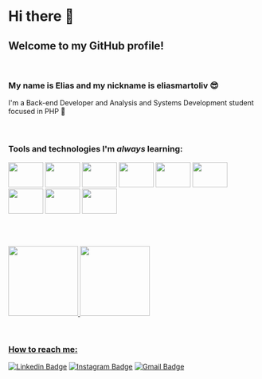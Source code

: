 # Hi there 👋
## Welcome to my GitHub profile!
<br/>

### My name is Elias and my nickname is eliasmartoliv 😎
I'm a Back-end Developer and Analysis and Systems Development student focused in PHP 🐘
<br/>
<br/>
<br/>

### Tools and technologies I'm *always* learning:
<p>
<img src="https://cdn.jsdelivr.net/gh/devicons/devicon/icons/php/php-plain.svg" width="70" height="50" />
<img src="https://cdn.jsdelivr.net/gh/devicons/devicon/icons/laravel/laravel-plain-wordmark.svg" width="70" height="50" />
<img src="https://cdn.jsdelivr.net/gh/devicons/devicon/icons/composer/composer-original.svg" width="70" height="50" />
<img src="https://cdn.jsdelivr.net/gh/devicons/devicon/icons/docker/docker-plain-wordmark.svg" width="70" height="50" />
<img src="https://cdn.jsdelivr.net/gh/devicons/devicon/icons/mysql/mysql-original-wordmark.svg" width="70" height="50" />
<img src="https://cdn.jsdelivr.net/gh/devicons/devicon/icons/html5/html5-original.svg" width="70" height="50" />
<img src="https://cdn.jsdelivr.net/gh/devicons/devicon/icons/javascript/javascript-original.svg" width="70" height="50"/>
<img src="https://cdn.jsdelivr.net/gh/devicons/devicon/icons/git/git-original.svg" width="70" height="50" />
<img src="https://cdn.jsdelivr.net/gh/devicons/devicon/icons/linux/linux-original.svg" width="70" height="50" />
</p>
<br/>
<br/>

<div>
<p>
<a href="https://github.com/eliasmartoliv">
<img height="140em" src="https://github-readme-stats.vercel.app/api/top-langs/?username=eliasmartoliv&layout=compact&langs_count=7&theme=radical"/>
<img height="140em" src="https://github-readme-stats.vercel.app/api?username=eliasmartoliv&show_icons=true&theme=radical&include_all_commits=true&count_private=true"/>
</p>
</div>
<br/>


### How to reach me:
[![Linkedin Badge](https://img.shields.io/badge/LinkedIn-0077B5?style=for-the-badge&logo=linkedin&logoColor=whitelink=https://linkedin.com/in/elias-martins-oliveira)](https://linkedin.com/in/elias-martins-oliveira)
[![Instagram Badge](https://img.shields.io/badge/Instagram-E4405F?style=for-the-badge&logo=instagram&logoColor=white&link=https://www.instagram.com/elias.martoliv/)](https://www.instagram.com/elias.martoliv/)
[![Gmail Badge](https://img.shields.io/badge/Gmail-D14836?style=for-the-badge&logo=gmail&logoColor=whitelink=mailto:elias.olivmartins@gmail.com)](mailto:elias.olivmartins@gmail.com)

